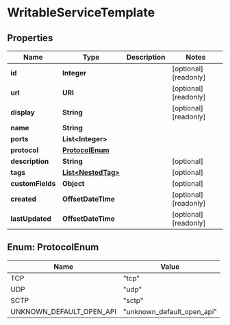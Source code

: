 

# WritableServiceTemplate


## Properties

| Name | Type | Description | Notes |
|------------ | ------------- | ------------- | -------------|
|**id** | **Integer** |  |  [optional] [readonly] |
|**url** | **URI** |  |  [optional] [readonly] |
|**display** | **String** |  |  [optional] [readonly] |
|**name** | **String** |  |  |
|**ports** | **List&lt;Integer&gt;** |  |  |
|**protocol** | [**ProtocolEnum**](#ProtocolEnum) |  |  |
|**description** | **String** |  |  [optional] |
|**tags** | [**List&lt;NestedTag&gt;**](NestedTag.md) |  |  [optional] |
|**customFields** | **Object** |  |  [optional] |
|**created** | **OffsetDateTime** |  |  [optional] [readonly] |
|**lastUpdated** | **OffsetDateTime** |  |  [optional] [readonly] |



## Enum: ProtocolEnum

| Name | Value |
|---- | -----|
| TCP | &quot;tcp&quot; |
| UDP | &quot;udp&quot; |
| SCTP | &quot;sctp&quot; |
| UNKNOWN_DEFAULT_OPEN_API | &quot;unknown_default_open_api&quot; |



